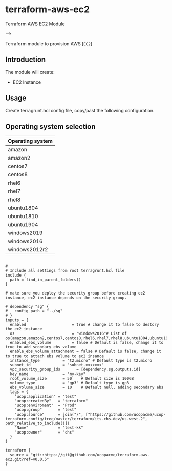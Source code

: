 # terraform-aws-ec2
Terraform AWS EC2 Module


-->

Terraform module to provision AWS [`EC2`]



## Introduction

The module will create:

* EC2 Instance


## Usage
Create terragrunt.hcl config file, copy/past the following configuration.

## Operating system selection

|Operating system|
|----------------|
| amazon         |
| amazon2        |
| centos7        | 
| centos8        |
| rhel6          |
| rhel7          |
| rhel8          |
| ubuntu1804     |
| ubuntu1810     |
| ubuntu1904     |
| windows2019    |
| windows2016    |
| windows2012r2  |


```hcl

#
# Include all settings from root terragrunt.hcl file
include {
  path = find_in_parent_folders()
}

# make sure you deploy the security group before creating ec2 instance, ec2 instance depends on the security group.

# dependency "sg" {
#   config_path = "../sg"
# }
inputs = {
  enabled                    = true # change it to false to destory the ec2 instance
  os                         = "windows2016"# List of os(amazon,amazon2,centos7,centos8,rhel6,rhel7,rhel8,ubuntu1804,ubuntu1810,ubuntu1904,windows2019,windows2016,windows2012r2)
  enabled_ebs_volume         = false # Default is false, change it to true to add scondary ebs volume
  enable_ebs_volume_attachment = false # Default is false, change it to true to attach ebs volume to ec2 insance
  instance_type          = "t2.micro" # Default type is t2.micro
  subnet_id              = "subnet-xxxxxxx"
  vpc_security_group_ids       = [dependency.sg.outputs.id]
  key_name               = "my-key"
  root_volume_size       = 50    # Default size is 100GB
  volume_type            = "gp3" # Default type is gp3
  ebs_volume_size        = 10    # Default null, adding secondary ebs
  tags = {
    "ucop:application" = "test"
    "ucop:createdBy"   = "terraform"
    "ucop:enviroment"  = "Prod"
    "ucop:group"       = "test"
    "ucop:source"      = join("/", ["https://github.com/ucopacme/ucop-terraform-config/tree/master/terraform/its-chs-dev/us-west-2", path_relative_to_include()])
    "Name"             = "test-kk"
    "ucop:owner"       = "chs"
  }
}

terraform {
  source = "git::https://git@github.com/ucopacme/terraform-aws-ec2.git?ref=v0.0.5"
}
